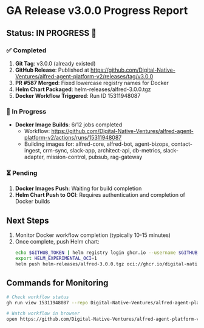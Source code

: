 # GA Release v3.0.0 Progress Report

## Status: IN PROGRESS 🚧

### ✅ Completed
1. **Git Tag**: v3.0.0 (already existed)
2. **GitHub Release**: Published at https://github.com/Digital-Native-Ventures/alfred-agent-platform-v2/releases/tag/v3.0.0
3. **PR #587 Merged**: Fixed lowercase registry names for Docker
4. **Helm Chart Packaged**: helm-releases/alfred-3.0.0.tgz
5. **Docker Workflow Triggered**: Run ID 15311948087

### 🔄 In Progress
- **Docker Image Builds**: 6/12 jobs completed
  - Workflow: https://github.com/Digital-Native-Ventures/alfred-agent-platform-v2/actions/runs/15311948087
  - Building images for: alfred-core, alfred-bot, agent-bizops, contact-ingest, crm-sync, slack-app, architect-api, db-metrics, slack-adapter, mission-control, pubsub, rag-gateway

### ⏳ Pending
1. **Docker Images Push**: Waiting for build completion
2. **Helm Chart Push to OCI**: Requires authentication and completion of Docker builds

## Next Steps
1. Monitor Docker workflow completion (typically 10-15 minutes)
2. Once complete, push Helm chart:
   ```bash
   echo $GITHUB_TOKEN | helm registry login ghcr.io --username $GITHUB_USERNAME --password-stdin
   export HELM_EXPERIMENTAL_OCI=1
   helm push helm-releases/alfred-3.0.0.tgz oci://ghcr.io/digital-native-ventures/charts
   ```

## Commands for Monitoring
```bash
# Check workflow status
gh run view 15311948087 --repo Digital-Native-Ventures/alfred-agent-platform-v2

# Watch workflow in browser
open https://github.com/Digital-Native-Ventures/alfred-agent-platform-v2/actions/runs/15311948087
```